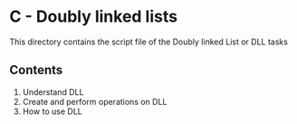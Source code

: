 # C - Doubly linked lists
This directory contains the script file of the Doubly linked List or DLL tasks

## Contents
1. Understand DLL
2. Create and perform operations on DLL
3. How to use DLL

